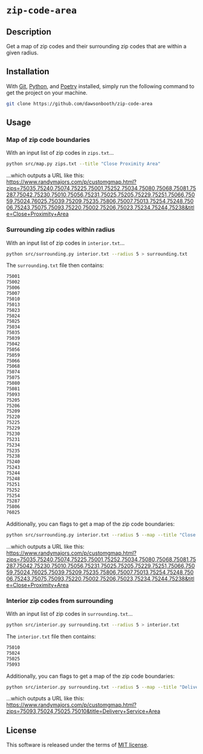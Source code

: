 # `zip-code-area`

## Description

Get a map of zip codes and their surrounding zip codes that are within a given radius.

## Installation

With [Git](https://git-scm.com/downloads), [Python](https://www.python.org/downloads/), and [Poetry](https://python-poetry.org/docs/) installed, simply run the following command to get the project on your machine.

```bash
git clone https://github.com/dawsonbooth/zip-code-area
```

## Usage

### Map of zip code boundaries

With an input list of zip codes in `zips.txt`...

```bash
python src/map.py zips.txt --title "Close Proximity Area"
```

...which outputs a URL like this: https://www.randymajors.com/p/customgmap.html?zips=75035,75240,75074,75225,75001,75252,75034,75080,75068,75081,75287,75042,75230,75010,75056,75231,75025,75205,75229,75251,75066,75059,75024,76025,75039,75209,75235,75806,75007,75013,75254,75248,75006,75243,75075,75093,75220,75002,75206,75023,75234,75244,75238&title=Close+Proximity+Area

### Surrounding zip codes within radius

With an input list of zip codes in `interior.txt`...

```bash
python src/surrounding.py interior.txt --radius 5 > surrounding.txt
```

The `surrounding.txt` file then contains:

```txt
75001
75002
75006
75007
75010
75013
75023
75024
75025
75034
75035
75039
75042
75056
75059
75066
75068
75074
75075
75080
75081
75093
75205
75206
75209
75220
75225
75229
75230
75231
75234
75235
75238
75240
75243
75244
75248
75251
75252
75254
75287
75806
76025
```

Additionally, you can flags to get a map of the zip code boundaries:

```bash
python src/surrounding.py interior.txt --radius 5 --map --title "Close Proximity Area"
```

...which outputs a URL like this: https://www.randymajors.com/p/customgmap.html?zips=75035,75240,75074,75225,75001,75252,75034,75080,75068,75081,75287,75042,75230,75010,75056,75231,75025,75205,75229,75251,75066,75059,75024,76025,75039,75209,75235,75806,75007,75013,75254,75248,75006,75243,75075,75093,75220,75002,75206,75023,75234,75244,75238&title=Close+Proximity+Area

### Interior zip codes from surrounding

With an input list of zip codes in `surrounding.txt`...

```bash
python src/interior.py surrounding.txt --radius 5 > interior.txt
```

The `interior.txt` file then contains:

```txt
75010
75024
75025
75093
```

Additionally, you can flags to get a map of the zip code boundaries:

```bash
python src/interior.py surrounding.txt --radius 5 --map --title "Delivery Service Area"
```

...which outputs a URL like this: https://www.randymajors.com/p/customgmap.html?zips=75093,75024,75025,75010&title=Delivery+Service+Area

## License

This software is released under the terms of [MIT license](LICENSE).
